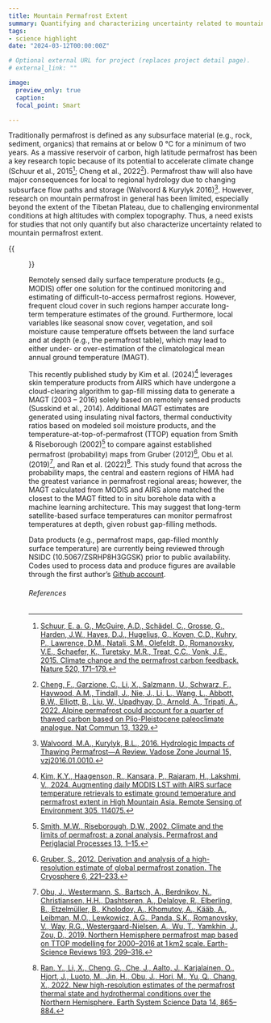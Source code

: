 ```yaml
---
title: Mountain Permafrost Extent
summary: Quantifying and characterizing uncertainty related to mountain permafrost extent.
tags:
- science highlight
date: "2024-03-12T00:00:00Z"

# Optional external URL for project (replaces project detail page).
# external_link: ""

image:
  preview_only: true
  caption: 
  focal_point: Smart

---
```


Traditionally permafrost is defined as any subsurface material (e.g., rock, sediment,
organics) that remains at or below 0 °C for a minimum of two years. As a massive reservoir
of carbon, high latitude permafrost has been a key research topic because of its potential
to accelerate climate change (Schuur et al., 2015[^6]; Cheng et al., 2022[^1]). Permafrost thaw
will also have major consequences for local to regional hydrology due to changing
subsurface flow paths and storage (Walvoord & Kurylyk 2016)[^9]. However, research on mountain
permafrost in general has been limited, especially beyond the extent of the Tibetan
Plateau, due to challenging environmental conditions at high altitudes with complex
topography. Thus, a need exists for studies that not only quantify but also characterize
uncertainty related to mountain permafrost extent.

{{<figure src="/img/topic/mountain-permafrost-extent/PZI.png"
caption="Figure 1: This permafrost zonation index is calculated with the MAGT based on monthly gap-filled MODIS-AIRS surface temperature products for 2003 – 2016.">}}

Remotely sensed daily surface temperature products (e.g., MODIS) offer one solution for
the continued monitoring and estimating of difficult-to-access permafrost regions.
However, frequent cloud cover in such regions hamper accurate long-term temperature
estimates of the ground. Furthermore, local variables like seasonal snow cover,
vegetation, and soil moisture cause temperature offsets between the land surface and at
depth (e.g., the permafrost table), which may lead to either under- or over-estimation of
the climatological mean annual ground temperature (MAGT).

This recently published study by Kim et al. (2024)[^3] leverages skin temperature products
from AIRS which have undergone a cloud-clearing algorithm to gap-fill missing data to
generate a MAGT (2003 – 2016) solely based on remotely sensed products
(Susskind et al., 2014). Additional MAGT estimates are generated using insulating nival
factors, thermal conductivity ratios based on modeled soil moisture products, and the
temperature-at-top-of-permafrost (TTOP) equation from Smith & Riseborough (2002)[^7] to
compare against established permafrost (probability) maps from
Gruber (2012)[^2], Obu et al. (2019)[^4], and Ran et al. (2022)[^5]. This study found that across the
probability maps, the central and eastern regions of HMA had the greatest variance in
permafrost regional areas; however, the MAGT calculated from MODIS and AIRS alone matched
the closest to the MAGT fitted to in situ borehole data with a machine learning
architecture. This may suggest that long-term satellite-based surface temperatures can
monitor permafrost temperatures at depth, given robust gap-filling methods.

Data products (e.g., permafrost maps, gap-filled monthly surface temperature) are
currently being reviewed through NSIDC (10.5067/ZSRHP8H3GGSK) prior to public
availability. Codes used to process data and produce figures are available through the
first author’s [Github account](https://github.com/kyung-robin-kim/High-Mountain-Asia/tree/main/MODIS_AIRS_Permafrost).

###### References

[^1]:[Cheng, F., Garzione, C., Li, X., Salzmann, U., Schwarz, F., Haywood, A.M., Tindall,
J., Nie, J., Li, L., Wang, L., Abbott, B.W., Elliott, B., Liu, W., Upadhyay, D., Arnold,
A., Tripati, A., 2022. Alpine permafrost could account for a quarter of thawed carbon
based on Plio-Pleistocene paleoclimate analogue. Nat Commun 13,
1329.](https://doi.org/10.1038/s41467-022-29011-2)

[^2]:[Gruber, S., 2012. Derivation and analysis of a high-resolution estimate of global
permafrost zonation. The Cryosphere 6, 221–233.](https://doi.org/10.5194/tc-6-221-2012)

[^3]:[Kim, K.Y., Haagenson, R., Kansara, P., Rajaram, H., Lakshmi, V., 2024. Augmenting
daily MODIS LST with AIRS surface temperature retrievals to estimate ground temperature
and permafrost extent in High Mountain Asia. Remote Sensing of Environment 305,
114075.](/publication/kim-augmenting-2024/)

[^4]:[Obu, J., Westermann, S., Bartsch, A., Berdnikov, N., Christiansen, H.H., Dashtseren,
A., Delaloye, R., Elberling, B., Etzelmüller, B., Kholodov, A., Khomutov, A., Kääb, A.,
Leibman, M.O., Lewkowicz, A.G., Panda, S.K., Romanovsky, V., Way, R.G.,
Westergaard-Nielsen, A., Wu, T., Yamkhin, J., Zou, D., 2019. Northern Hemisphere
permafrost map based on TTOP modelling for 2000–2016 at 1 km2 scale. Earth-Science Reviews
193, 299–316.](https://doi.org/10.1016/j.earscirev.2019.04.023)

[^5]:[Ran, Y., Li, X., Cheng, G., Che, J., Aalto, J., Karjalainen, O., Hjort, J., Luoto,
M., Jin, H., Obu, J., Hori, M., Yu, Q., Chang, X., 2022. New high-resolution estimates of
the permafrost thermal state and hydrothermal conditions over the Northern Hemisphere.
Earth System Science Data 14, 865–884.](https://doi.org/10.5194/essd-14-865-2022)

[^6]:[Schuur, E. a. G., McGuire, A.D., Schädel, C., Grosse, G., Harden, J.W., Hayes, D.J.,
Hugelius, G., Koven, C.D., Kuhry, P., Lawrence, D.M., Natali, S.M., Olefeldt, D.,
Romanovsky, V.E., Schaefer, K., Turetsky, M.R., Treat, C.C., Vonk, J.E., 2015. Climate
change and the permafrost carbon feedback. Nature 520,
171–179.](https://doi.org/10.1038/nature14338)

[^7]:[Smith, M.W., Riseborough, D.W., 2002. Climate and the limits of permafrost: a zonal
analysis. Permafrost and Periglacial Processes 13, 1–15.](https://doi.org/10.1002/ppp.410)

[^8]:[Susskind, J., Blaisdell, J.M., Iredell, L., 2014. Improved methodology for surface
and atmospheric soundings, error estimates, and quality control procedures: the
atmospheric infrared sounder science team version-6 retrieval algorithm. JARS 8,
084994.](https://doi.org/10.1117/1.JRS.8.084994)

[^9]:[Walvoord, M.A., Kurylyk, B.L., 2016. Hydrologic Impacts of Thawing Permafrost—A
Review. Vadose Zone Journal 15, vzj2016.01.0010.](https://doi.org/10.2136/vzj2016.01.0010)
